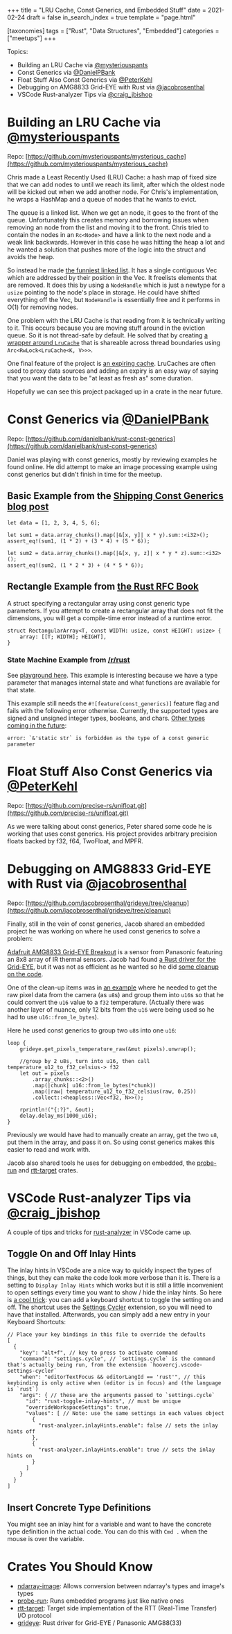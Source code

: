 +++
title = "LRU Cache, Const Generics, and Embedded Stuff"
date = 2021-02-24
draft = false
in_search_index = true
template = "page.html"

[taxonomies] 
tags = ["Rust", "Data Structures", "Embedded"]
categories = ["meetups"]
+++

Topics:

-   Building an LRU Cache via [@mysteriouspants](https://github.com/mysteriouspants)
-   Const Generics via [@DanielPBank](https://github.com/danielbank)
-   Float Stuff Also Const Generics via [@PeterKehl](https://github.com/peter-kehl)
-   Debugging on AMG8833 Grid-EYE with Rust via [@jacobrosenthal](https://github.com/jacobrosenthal)
-   VSCode Rust-analyzer Tips via [@craig_jbishop](https://github.com/craigjb)

# Building an LRU Cache via [@mysteriouspants](https://github.com/mysteriouspants)

Repo: [https://github.com/mysteriouspants/mysterious_cache](https://github.com/mysteriouspants/mysterious_cache)

Chris made a Least Recently Used (LRU) Cache: a hash map of fixed size that we can add nodes to until we reach its limit, after which the oldest node will be kicked out when we add another node. For Chris's implementation, he wraps a HashMap and a queue of nodes that he wants to evict.

The queue is a linked list. When we get an node, it goes to the front of the queue. Unfortunately this creates memory and borrowing issues when removing an node from the list and moving it to the front. Chris tried to contain the nodes in an `Rc<Node>` and have a link to the next node and a weak link backwards. However in this case he was hitting the heap a lot and he wanted a solution that pushes more of the logic into the struct and avoids the heap.

So instead he made [the funniest linked list](https://github.com/mysteriouspants/mysterious_cache/blob/mainline/src/linked_list.rs#L24). It has a single contiguous Vec<Node> which are addressed by their position in the Vec. It freelists elements that are removed. It does this by using a `NodeHandle` which is just a newtype for a `usize` pointing to the node's place in storage. He could have shifted everything off the Vec, but `NodeHandle` is essentially free and it performs in O(1) for removing nodes.

One problem with the LRU Cache is that reading from it is technically writing to it. This occurs because you are moving stuff around in the eviction queue. So it is not thread-safe by default. He solved that by creating [a wrapper around `LruCache`](https://github.com/mysteriouspants/mysterious_cache/blob/mainline/src/shared_cache.rs#L7) that is shareable across thread boundaries using `Arc<RwLock<LruCache<K, V>>>`.

One final feature of the project is [an expiring cache](https://github.com/mysteriouspants/mysterious_cache/blob/mainline/src/expiring_cache.rs#L24). LruCaches are often used to proxy data sources and adding an expiry is an easy way of saying that you want the data to be "at least as fresh as" some duration.

Hopefully we can see this project packaged up in a crate in the near future.

# Const Generics via [@DanielPBank](https://github.com/danielbank)

Repo: [https://github.com/danielbank/rust-const-generics](https://github.com/danielbank/rust-const-generics)

Daniel was playing with const generics, mostly by reviewing examples he found online. He did attempt to make an image processing example using const generics but didn't finish in time for the meetup.

## Basic Example from the [Shipping Const Generics blog post](https://without.boats/blog/shipping-const-generics/)

```
let data = [1, 2, 3, 4, 5, 6];

let sum1 = data.array_chunks().map(|&[x, y]| x * y).sum::<i32>();
assert_eq!(sum1, (1 * 2) + (3 * 4) + (5 * 6));

let sum2 = data.array_chunks().map(|&[x, y, z]| x * y * z).sum::<i32>();
assert_eq!(sum2, (1 * 2 * 3) + (4 * 5 * 6));
```

## Rectangle Example from [the Rust RFC Book](https://rust-lang.github.io/rfcs/2000-const-generics.html)

A struct specifying a rectangular array using const generic type parameters. If you attempt to create a rectangular array that does not fit the dimensions, you will get a compile-time error instead of a runtime error.

```
struct RectangularArray<T, const WIDTH: usize, const HEIGHT: usize> {
    array: [[T; WIDTH]; HEIGHT],
}
```

### State Machine Example from [/r/rust](https://www.reddit.com/r/rust/comments/fvciq3/state_machines_with_constgenerics/)

See [playground here](https://play.rust-lang.org/?version=nightly&mode=debug&edition=2018&gist=e957af6f8ba26b8f496366182178a9d2). This example is interesting because we have a type parameter that manages internal state and what functions are available for that state.

This example still needs the `#![feature(const_generics)]` feature flag and fails with the following error otherwise. Currently, the supported types are signed and unsigned integer types, booleans, and chars. [Other types coming in the future](https://internals.rust-lang.org/t/stabilizing-a-const-generics-mvp/12727/9):

```
error: `&'static str` is forbidden as the type of a const generic parameter
```

# Float Stuff Also Const Generics via [@PeterKehl](https://github.com/peter-kehl)

Repo: [https://github.com/precise-rs/unifloat.git](https://github.com/precise-rs/unifloat.git)

As we were talking about const generics, Peter shared some code he is working that uses const generics. His project provides arbitrary precision floats backed by f32, f64, TwoFloat, and MPFR.

# Debugging on AMG8833 Grid-EYE with Rust via [@jacobrosenthal](https://github.com/jacobrosenthal)

Repo: [https://github.com/jacobrosenthal/grideye/tree/cleanup](https://github.com/jacobrosenthal/grideye/tree/cleanup)

Finally, still in the vein of const generics, Jacob shared an embedded project he was working on where he used const generics to solve a problem:

[Adafruit AMG8833 Grid-EYE Breakout](https://learn.adafruit.com/adafruit-amg8833-8x8-thermal-camera-sensor) is a sensor from Panasonic featuring an 8x8 array of IR thermal sensors. Jacob had found [a Rust driver for the Grid-EYE](https://github.com/uwearzt/grideye), but it was not as efficient as he wanted so he did [some cleanup on the code](https://github.com/jacobrosenthal/grideye/tree/cleanup).

One of the clean-up items was in [an example](https://github.com/jacobrosenthal/grideye/blob/cleanup/examples/stm32.rs#L62) where he needed to get the raw pixel data from the camera (as `u8`s) and group them into `u16`s so that he could convert the `u16` value to a `f32` temperature. (Actually there was another layer of nuance, only 12 bits from the `u16` were being used so he had to use `u16::from_le_bytes`).

Here he used const generics to group two `u8`s into one `u16`:

```
loop {
    grideye.get_pixels_temperature_raw(&mut pixels).unwrap();

    //group by 2 u8s, turn into u16, then call temperature_u12_to_f32_celsius-> f32
    let out = pixels
        .array_chunks::<2>()
        .map(|chunk| u16::from_le_bytes(*chunk))
        .map(|raw| temperature_u12_to_f32_celsius(raw, 0.25))
        .collect::<heapless::Vec<f32, N>>();

    rprintln!("{:?}", &out);
    delay.delay_ms(1000_u16);
}
```

Previously we would have had to manually create an array, get the two `u8`, put them in the array, and pass it on. So using const generics makes this easier to read and work with.

Jacob also shared tools he uses for debugging on embedded, the [probe-run](https://crates.io/crates/probe-run) and [rtt-target](https://crates.io/crates/rtt-target) crates.

# VSCode Rust-analyzer Tips via [@craig_jbishop](https://github.com/craigjb)

A couple of tips and tricks for [rust-analyzer](https://github.com/rust-analyzer/rust-analyzer) in VSCode came up.

## Toggle On and Off Inlay Hints

The inlay hints in VSCode are a nice way to quickly inspect the types of things, but they can make the code look more verbose than it is. There is a setting to `Display Inlay Hints` which works but it is still a little inconvenient to open settings every time you want to show / hide the inlay hints. So here is [a cool trick](https://github.com/rust-analyzer/rust-analyzer/issues/1977#issuecomment-761032664): you can add a keyboard shortcut to toggle the setting on and off. The shortcut uses the [Settings Cycler](https://marketplace.visualstudio.com/items?itemName=hoovercj.vscode-settings-cycler) extension, so you will need to have that installed. Afterwards, you can simply add a new entry in your Keyboard Shortcuts:

```
// Place your key bindings in this file to override the defaults
[
  {
    "key": "alt+f", // key to press to activate command
    "command": "settings.cycle", // `settings.cycle` is the command that's actually being run, from the extension `hoovercj.vscode-settings-cycler`
    "when": "editorTextFocus && editorLangId == 'rust'", // this keybinding is only active when (editor is in focus) and (the language is `rust`)
    "args": { // these are the arguments passed to `settings.cycle`
      "id": "rust-toggle-inlay-hints", // must be unique
      "overrideWorkspaceSettings": true,
      "values": [ // Note: use the same settings in each values object
        {
          "rust-analyzer.inlayHints.enable": false // sets the inlay hints off
        },
        {
          "rust-analyzer.inlayHints.enable": true // sets the inlay hints on
        }
      ]
    }
  }
]
```

## Insert Concrete Type Definitions

You might see an inlay hint for a variable and want to have the concrete type definition in the actual code. You can do this with `Cmd .` when the mouse is over the variable.

<!-- more -->

# Crates You Should Know

-   [ndarray-image](https://crates.io/crates/ndarray-image): Allows conversion between ndarray's types and image's types
-   [probe-run](https://crates.io/crates/probe-run): Runs embedded programs just like native ones
-   [rtt-target](https://crates.io/crates/rtt-target): Target side implementation of the RTT (Real-Time Transfer) I/O protocol
-   [grideye](https://crates.io/crates/grideye): Rust driver for Grid-EYE / Panasonic AMG88(33)
